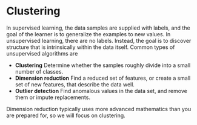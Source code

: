 # Clustering

In supervised learning, the data samples are supplied with labels, and the goal of the learner is to generalize the examples to new values. In unsupervised learning, there are no labels. Instead, the goal is to discover structure that is intrinsically within the data itself. Common types of unsupervised algorithms are

* **Clustering** Determine whether the samples roughly divide into a small number of classes.
* **Dimension reduction** Find a reduced set of features, or create a small set of new features, that describe the data well.
* **Outlier detection** Find anomalous values in the data set, and remove them or impute replacements.

Dimension reduction typically uses more advanced mathematics than you are prepared for, so we will focus on clustering.
